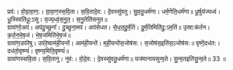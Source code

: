 

  
प्रव॑:। वो॒ग्रा॒वा॒ण॒:। ग्रा॒वा॒ण॒स्स॒वि॒ता। स॒वि॒तादे॒व:। दे॒वस्सु॑वतु। सु॒व॒तु॒धर्म॑णा। धर्म॒णॆति॒धर्म॑णा॥ धू॒र्षुय॑ज्यध्वं। धू॒स्स्विति॑धू॒:ऽसु। य॒ज्य॒ध्वं॒स॒नु॒त॒। स॒नु॒तेति॑सनुत॥  
ग्रावा॑णो॒अप॑। अप॑दु॒च्छुनां॑। दु॒च्छुना॒मप॑। अप॑सेधत। से॒ध॒त॒दु॒र्म॒तिं। दु॒र्म॒तिमिति॑दु॒:ऽम॒तिं॥ उ॒स्रा:क॑र्तन। क॒र्त॒न॒भे॒ष॒जं। भे॒ष॒जमिति॑भे॒ष॒जं॥  
ग्रावा॑ण॒उप॑रेषु। उप॑रे॒ष्वाम॑ही॒यन्ते॑। आम॑ही॒यन्ते॑। म॒ही॒यन्ते॑स॒जोष॑स:। स॒जोष॑स॒इति॑स॒ऽजोष॑स:॥ वृष्णॆ॒दध॑त:। दध॑तो॒वृष्ण्यं॑। वृष्ण्य॒मिति॒वृष्ण्यं॑॥  
ग्रावा॑णस्सवि॒ता। स॒वि॒तानु। नुव॑:। वो॒दे॒व:। दे॒वस्सु॑वतु॒धर्म॑णा॥ यज॑मानायसुन्व॒ते। सु॒न्व॒तइति॑सु॒न्व॒ते॥ 33 ॥  

